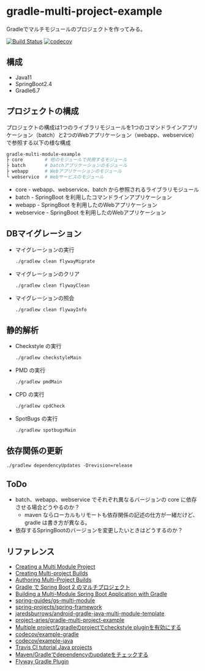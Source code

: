 # gradle-multi-project-example

Gradleでマルチモジュールのプロジェクトを作ってみる。

[![Build Status](https://travis-ci.com/izuno4t/gradle-multi-project-example.svg?branch=master)](https://travis-ci.com/izuno4t/gradle-multi-project-example)
[![codecov](https://codecov.io/gh/izuno4t/gradle-multi-project-example/branch/master/graph/badge.svg?token=DQScUGx3cz)](https://codecov.io/gh/izuno4t/gradle-multi-project-example)


## 構成

- Java11
- SpringBoot2.4
- Gradle6.7

## プロジェクトの構成

プロジェクトの構成は1つのライブラリモジュールを1つのコマンドラインアプリケーション（batch）と2つのWebアプリケーション（webapp、webservice）で参照する以下の様な構成

```bash
gradle-multi-module-example
├ core        # 他のモジュールで共用するモジュール
├ batch       # batchアプリケーションのモジュール
├ webapp      # Webアプリケーションのモジュール
└ webservice  # Webサービスのモジュール
```

- core - webapp、webservice、batch から参照されるライブラリモジュール
- batch - SpringBoot を利用したコマンドラインアプリケーション
- webapp - SpringBoot を利用したのWebアプリケーション
- webservice - SpringBoot を利用したのWebアプリケーション

## DBマイグレーション

- マイグレーションの実行

    ```bash
    ./gradlew clean flywayMigrate
    ```

- マイグレーションのクリア

    ```bash
    ./gradlew clean flywayClean
    ```

- マイグレーションの照会

    ```bash
    ./gradlew clean flywayInfo
    ```

## 静的解析

- Checkstyle の実行

    ```bash
    ./gradlew checkstyleMain
    ```

- PMD の実行

    ```bash
    ./gradlew pmdMain
    ```

- CPD の実行

    ```bash
    ./gradlew cpdCheck
    ```

- SpotBugs の実行

    ```bash
    ./gradlew spotbugsMain
    ```

## 依存関係の更新

```
./gradlew dependencyUpdates -Drevision=release
```

## ToDo

- batch、webapp、webservice でそれぞれ異なるバージョンの core に依存させる場合どうやるのか？
  - maven ならローカルもリモートも依存関係の記述の仕方が一緒だけど、gradle は書き方が異なる。
- 依存するSpringBootのバージョンを変更したいときはどうするのか？

## リファレンス

- [Creating a Multi Module Project](https://spring.io/guides/gs/multi-module/#setting-up-the-library-project)
- [Creating Multi-project Builds](https://guides.gradle.org/creating-multi-project-builds/)
- [Authoring Multi-Project Builds](https://docs.gradle.org/current/userguide/multi_project_builds.html)
- [Gradle で Spring Boot 2 のマルチプロジェクト](https://qiita.com/opengl-8080/items/6409669dc3f8b8071af4)
- [Building a Multi-Module Spring Boot Application with Gradle](https://reflectoring.io/spring-boot-gradle-multi-module/)
- [spring-guides/gs-multi-module](https://github.com/spring-guides/gs-multi-module)
- [spring-projects/spring-framework](https://github.com/spring-projects/spring-framework)
- [jaredsburrows/android-gradle-java-multi-module-template](https://github.com/jaredsburrows/android-gradle-java-multi-module-template)
- [project-aries/gradle-multi-project-example](https://github.com/project-aries/gradle-multi-project-example)
- [Multiple projectなgradleのprojectでcheckstyle pluginを有効にする](https://moznion.hatenadiary.com/entry/2017/09/07/194913)
- [codecov/example-gradle](https://github.com/codecov/example-gradle)
- [codecov/example-java](https://github.com/codecov/example-java)
- [Travis CI tutorial Java projects](https://blog.frankel.ch/travis-ci-tutorial-for-java-projects/)
- [Maven/Gradleでdependencyのupdateをチェックする](https://hirakida29.hatenablog.com/entry/2019/11/13/151358)
- [Flyway Gradle Plugin](https://flywaydb.org/documentation/usage/gradle/)
